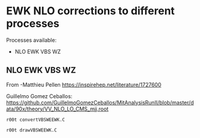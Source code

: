 EWK NLO corrections to different processes
====

Processes available:
- NLO EWK VBS WZ


NLO EWK VBS WZ
---

From -Matthieu Pellen 
https://inspirehep.net/literature/1727600

Guillelmo Gomez Ceballos: https://github.com/GuillelmoGomezCeballos/MitAnalysisRunII/blob/master/data/90x/theory/VV_NLO_LO_CMS_mjj.root

    r00t convertVBSWEEWK.C
    
    r00t drawVBSWEEWK.C
    